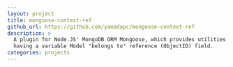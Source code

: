 ```yaml
---
layout: project
title: mongoose-context-ref
github_url: https://github.com/yamadapc/mongoose-context-ref
description: >
  A plugin for Node.JS' MongoDB ORM Mongoose, which provides utilities for
  having a variable Model "belongs to" reference (ObjectID) field.
categories: projects
---
```

